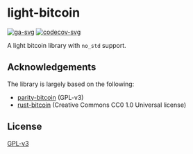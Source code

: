 # light-bitcoin

[![ga-svg]][ga-url]
[![codecov-svg]][codecov-url]

[ga-svg]: https://github.com/chainx-org/light-bitcoin/workflows/build/badge.svg
[ga-url]: https://github.com/chainx-org/light-bitcoin/actions
[codecov-svg]: https://img.shields.io/codecov/c/github/chainx-org/light-bitcoin
[codecov-url]: https://codecov.io/gh/chainx-org/light-bitcoin

A light bitcoin library with `no_std` support.

## Acknowledgements

The library is largely based on the following:

* [parity-bitcoin](https://github.com/paritytech/parity-bitcoin/commit/e4cdea3b575574aac1ac20a4750ff263fa3e2e89) (GPL-v3)
* [rust-bitcoin](https://github.com/rust-bitcoin/rust-bitcoin) (Creative Commons CC0 1.0 Universal license)

## License

[GPL-v3](./LICENSE)
